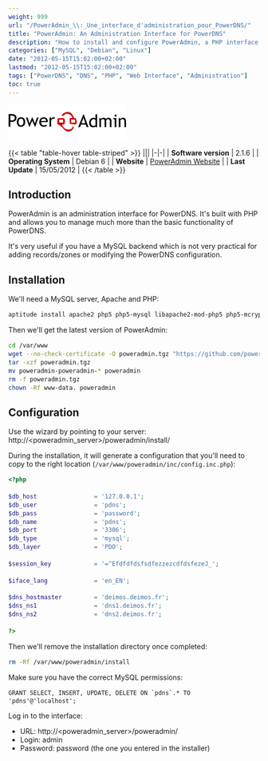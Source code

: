 ```yaml
---
weight: 999
url: "/PowerAdmin_\\:_Une_interface_d'administration_pour_PowerDNS/"
title: "PowerAdmin: An Administration Interface for PowerDNS"
description: "How to install and configure PowerAdmin, a PHP interface for managing PowerDNS"
categories: ["MySQL", "Debian", "Linux"]
date: "2012-05-15T15:02:00+02:00"
lastmod: "2012-05-15T15:02:00+02:00"
tags: ["PowerDNS", "DNS", "PHP", "Web Interface", "Administration"]
toc: true
---
```


![PowerAdmin](/images/poweradmin_logo.png)

{{< table "table-hover table-striped" >}}
|||
|-|-|
| **Software version** | 2.1.6 |
| **Operating System** | Debian 6 |
| **Website** | [PowerAdmin Website](https://www.poweradmin.org) |
| **Last Update** | 15/05/2012 |
{{< /table >}}

## Introduction

PowerAdmin is an administration interface for PowerDNS. It's built with PHP and allows you to manage much more than the basic functionality of PowerDNS.

It's very useful if you have a MySQL backend which is not very practical for adding records/zones or modifying the PowerDNS configuration.

## Installation

We'll need a MySQL server, Apache and PHP:

```bash
aptitude install apache2 php5 php5-mysql libapache2-mod-php5 php5-mcrypt mysql-server
```

Then we'll get the latest version of PowerAdmin:

```bash
cd /var/www
wget --no-check-certificate -O poweradmin.tgz "https://github.com/poweradmin/poweradmin/tarball/v2.1.6"
tar -xzf poweradmin.tgz
mv poweradmin-poweradmin-* poweradmin
rm -f poweradmin.tgz
chown -Rf www-data. poweradmin
```

## Configuration

Use the wizard by pointing to your server: http://<poweradmin_server>/poweradmin/install/

During the installation, it will generate a configuration that you'll need to copy to the right location (`/var/www/poweradmin/inc/config.inc.php`):

```php
<?php

$db_host                = '127.0.0.1';
$db_user                = 'pdns';
$db_pass                = 'password';
$db_name                = 'pdns';
$db_port                = '3306';
$db_type                = 'mysql';
$db_layer               = 'PDO';

$session_key            = '=^EfdfdfdsfsdfezzezcdfdsfezeJ_';

$iface_lang             = 'en_EN';

$dns_hostmaster         = 'deimos.deimos.fr';
$dns_ns1                = 'dns1.deimos.fr';
$dns_ns2                = 'dns2.deimos.fr';

?>
```

Then we'll remove the installation directory once completed:

```bash
rm -Rf /var/www/poweradmin/install
```

Make sure you have the correct MySQL permissions:

```mysql
GRANT SELECT, INSERT, UPDATE, DELETE ON `pdns`.* TO 'pdns'@'localhost';
```

Log in to the interface:

* URL: http://<poweradmin_server>/poweradmin/
* Login: admin
* Password: password (the one you entered in the installer)
